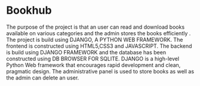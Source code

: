 # Bookhub
The purpose of the project is that an user can read and download books available on various categories and the admin stores the books efficiently . The project is build using DJANGO, A PYTHON WEB FRAMEWORK. The frontend is constructed using HTML5,CSS3 and JAVASCRIPT. The backend is build using DJANGO FRAMEWORK and the database has been constructed using DB BROWSER FOR SQLITE. DJANGO is a high-level Python Web framework that encourages rapid development and clean, pragmatic design. The administrative panel is used to store books as well as the admin can delete an user.
